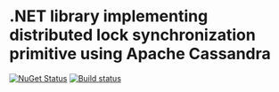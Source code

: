 # .NET library implementing distributed lock synchronization primitive using Apache Cassandra

[![NuGet Status](https://img.shields.io/nuget/v/SkbKontur.Cassandra.DistributedLock.svg)](https://www.nuget.org/packages/SkbKontur.Cassandra.DistributedLock/)
[![Build status](https://ci.appveyor.com/api/projects/status/8pbp3oclsm10yhj0?svg=true)](https://ci.appveyor.com/project/vostok/cassandra-distributed-lock)
